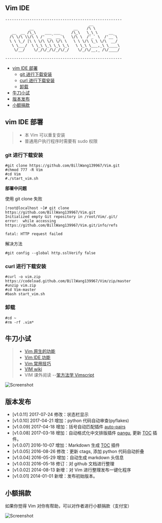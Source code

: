## Vim IDE

```
-----------------------------------------------------
                                      __
           __                  __    /\ \
   __  __ /\_\    ___ ___     /\_\   \_\ \     __
  /\ \/\ \\/\ \ /' __` __`\   \/\ \  /'_` \  /'__`\
  \ \ \_/ |\ \ \/\ \/\ \/\ \   \ \ \/\ \_\ \/\  __/
   \ \___/  \ \_\ \_\ \_\ \_\   \ \_\ \___,_\ \____\
    \/__/    \/_/\/_/\/_/\/_/    \/_/\/__,_ /\/____/

-----------------------------------------------------
```

<!-- vim-markdown-toc GFM -->
* [vim IDE 部署](#vim-ide-部署)
    * [git 进行下载安装](#git-进行下载安装)
    * [curl 进行下载安装](#curl-进行下载安装)
    * [卸载](#卸载)
* [牛刀小试](#牛刀小试)
* [版本发布](#版本发布)
* [小额捐款](#小额捐款)

<!-- vim-markdown-toc -->

## vim IDE 部署

> * 本 Vim 可以重复安装
> * 普通用户执行程序时需要有 sudo 权限

### git 进行下载安装
```
#git clone https://github.com/BillWang139967/Vim.git
#chmod 777 -R Vim
#cd Vim
#./start_vim.sh
```
**部署中问题**

使用 git clone 失败

```
[root@localhost ~]# git clone https://github.com/BillWang139967/Vim.git
Initialized empty Git repository in /root/Vim/.git/
error:  while accessing https://github.com/BillWang139967/Vim.git/info/refs

fatal: HTTP request failed
```
解决方法
```
#git config --global http.sslVerify false
```
### curl 进行下载安装

```
#curl -o vim.zip https://codeload.github.com/BillWang139967/Vim/zip/master
#unzip vim.zip
#cd Vim-master
#bash start_vim.sh
```
### 卸载
```
#cd ~
#rm -rf .vim*
```

## 牛刀小试

> * [Vim 原生的功能](doc/vim.md)
> * [Vim IDE 功能](doc/ide.md)
> * [Vim 常用技巧](https://github.com/BillWang139967/Vim/wiki/vim_skill)
> * [VIM wiki](https://github.com/BillWang139967/Vim/wiki)
> * VIM 课外阅读 --[笨方法学 Vimscript](http://learnvimscriptthehardway.onefloweroneworld.com/)

![Screenshot](https://github.com/BillWang139967/Vim/raw/master/images/vim.jpg)

## 版本发布

* [v1.0.11]  2017-07-24  修改：状态栏显示
* [v1.0.10]  2017-04-21  增加：python 代码自动审查(pyflakes)
* [v1.0.09]  2017-04-18  增加：括号自动匹配插件 [auto-pairs](https://github.com/jiangmiao/auto-pairs)
* [v1.0.08]  2017-03-18  增加：自动格式化中文排版插件 [pangu](https://github.com/hotoo/pangu.vim), 更新 [TOC](https://github.com/mzlogin/vim-markdown-toc) 插件。
* [v1.0.07]  2016-10-07  增加：Markdown 生成 [TOC](https://github.com/mzlogin/vim-markdown-toc) 插件
* [v1.0.05]  2016-08-26  修改：更新 ctags, 添加 python 代码自动折叠
* [v1.0.04]  2016-05-29  增加：自动生成 markdown 头信息
* [v1.0.03]  2016-05-18  修订：对 github 文档进行整理
* [v1.0.02]  2014-08-13  新增：对 Vim 进行整理发布一键化程序
* [v1.0.01]  2014-01-01  新增：发布初始版本。

## 小额捐款

如果你觉得 Vim 对你有帮助，可以对作者进行小额捐款（支付宝）

![Screenshot](images/5.jpg)

